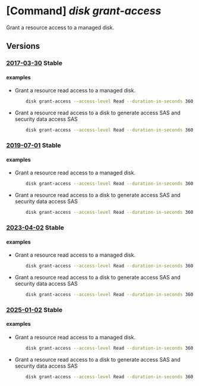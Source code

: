# [Command] _disk grant-access_

Grant a resource access to a managed disk.

## Versions

### [2017-03-30](/Resources/mgmt-plane/L3N1YnNjcmlwdGlvbnMve30vcmVzb3VyY2Vncm91cHMve30vcHJvdmlkZXJzL21pY3Jvc29mdC5jb21wdXRlL2Rpc2tzL3t9L2JlZ2luZ2V0YWNjZXNz/2017-03-30.xml) **Stable**

<!-- mgmt-plane /subscriptions/{}/resourcegroups/{}/providers/microsoft.compute/disks/{}/begingetaccess 2017-03-30 -->

#### examples

- Grant a resource read access to a managed disk.
    ```bash
        disk grant-access --access-level Read --duration-in-seconds 3600 --name MyManagedDisk --resource-group MyResourceGroup
    ```

- Grant a resource read access to a disk to generate access SAS and security data access SAS
    ```bash
        disk grant-access --access-level Read --duration-in-seconds 3600 --name MyDisk --resource-group MyResourceGroup --secure-vm-guest-state-sas
    ```

### [2019-07-01](/Resources/mgmt-plane/L3N1YnNjcmlwdGlvbnMve30vcmVzb3VyY2Vncm91cHMve30vcHJvdmlkZXJzL21pY3Jvc29mdC5jb21wdXRlL2Rpc2tzL3t9L2JlZ2luZ2V0YWNjZXNz/2019-07-01.xml) **Stable**

<!-- mgmt-plane /subscriptions/{}/resourcegroups/{}/providers/microsoft.compute/disks/{}/begingetaccess 2019-07-01 -->

#### examples

- Grant a resource read access to a managed disk.
    ```bash
        disk grant-access --access-level Read --duration-in-seconds 3600 --name MyManagedDisk --resource-group MyResourceGroup
    ```

- Grant a resource read access to a disk to generate access SAS and security data access SAS
    ```bash
        disk grant-access --access-level Read --duration-in-seconds 3600 --name MyDisk --resource-group MyResourceGroup --secure-vm-guest-state-sas
    ```

### [2023-04-02](/Resources/mgmt-plane/L3N1YnNjcmlwdGlvbnMve30vcmVzb3VyY2Vncm91cHMve30vcHJvdmlkZXJzL21pY3Jvc29mdC5jb21wdXRlL2Rpc2tzL3t9L2JlZ2luZ2V0YWNjZXNz/2023-04-02.xml) **Stable**

<!-- mgmt-plane /subscriptions/{}/resourcegroups/{}/providers/microsoft.compute/disks/{}/begingetaccess 2023-04-02 -->

#### examples

- Grant a resource read access to a managed disk.
    ```bash
        disk grant-access --access-level Read --duration-in-seconds 3600 --name MyManagedDisk --resource-group MyResourceGroup
    ```

- Grant a resource read access to a disk to generate access SAS and security data access SAS
    ```bash
        disk grant-access --access-level Read --duration-in-seconds 3600 --name MyDisk --resource-group MyResourceGroup --secure-vm-guest-state-sas
    ```

### [2025-01-02](/Resources/mgmt-plane/L3N1YnNjcmlwdGlvbnMve30vcmVzb3VyY2Vncm91cHMve30vcHJvdmlkZXJzL21pY3Jvc29mdC5jb21wdXRlL2Rpc2tzL3t9L2JlZ2luZ2V0YWNjZXNz/2025-01-02.xml) **Stable**

<!-- mgmt-plane /subscriptions/{}/resourcegroups/{}/providers/microsoft.compute/disks/{}/begingetaccess 2025-01-02 -->

#### examples

- Grant a resource read access to a managed disk.
    ```bash
        disk grant-access --access-level Read --duration-in-seconds 3600 --name MyManagedDisk --resource-group MyResourceGroup
    ```

- Grant a resource read access to a disk to generate access SAS and security data access SAS
    ```bash
        disk grant-access --access-level Read --duration-in-seconds 3600 --name MyDisk --resource-group MyResourceGroup --secure-vm-guest-state-sas
    ```

